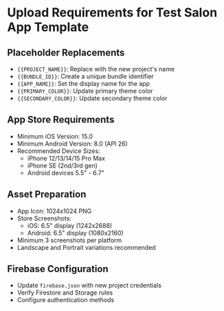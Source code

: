 # Upload Requirements for Test Salon App Template

## Placeholder Replacements
- `{{PROJECT_NAME}}`: Replace with the new project's name
- `{{BUNDLE_ID}}`: Create a unique bundle identifier
- `{{APP_NAME}}`: Set the display name for the app
- `{{PRIMARY_COLOR}}`: Update primary theme color
- `{{SECONDARY_COLOR}}`: Update secondary theme color

## App Store Requirements
- Minimum iOS Version: 15.0
- Minimum Android Version: 8.0 (API 26)
- Recommended Device Sizes:
  - iPhone 12/13/14/15 Pro Max
  - iPhone SE (2nd/3rd gen)
  - Android devices 5.5" - 6.7"

## Asset Preparation
- App Icon: 1024x1024 PNG
- Store Screenshots:
  - iOS: 6.5" display (1242x2688)
  - Android: 6.5" display (1080x2160)
- Minimum 3 screenshots per platform
- Landscape and Portrait variations recommended

## Firebase Configuration
- Update `firebase.json` with new project credentials
- Verify Firestore and Storage rules
- Configure authentication methods